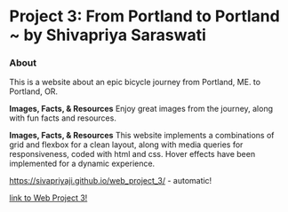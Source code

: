 # Project 3: From Portland to Portland ~ by Shivapriya Saraswati

### About

This is a website about an epic bicycle journey from Portland, ME. to Portland, OR.

**Images, Facts, & Resources**
Enjoy great images from the journey, along with fun facts and resources.

**Images, Facts, & Resources**
This website implements a combinations of grid and flexbox for a clean layout, along with media queries for responsiveness, coded with html and css. Hover effects have been implemented for a dynamic experience.

https://sivapriyaji.github.io/web_project_3/ - automatic!

[link to Web Project 3!](https://sivapriyaji.github.io/web_project_3/)


